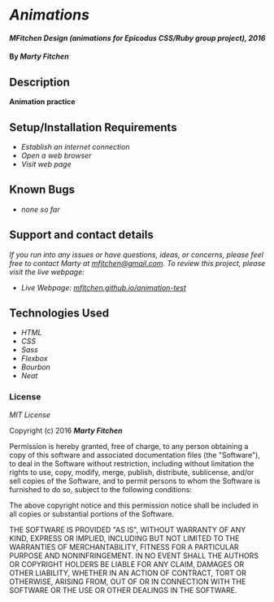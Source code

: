 # _Animations_

#### _MFitchen Design (animations for Epicodus CSS/Ruby group project), 2016_

#### By _**Marty Fitchen**_

## Description

**Animation practice**

## Setup/Installation Requirements

* _Establish an internet connection_
* _Open a web browser_
* _Visit web page_

## Known Bugs

* _none so far_

## Support and contact details

_If you run into any issues or have questions, ideas, or concerns, please feel free to contact Marty at <a href="mailto:mfitchen@gmail.com">mfitchen@gmail.com</a>._
_To review this project, please visit the live webpage:_

* _Live Webpage: <a href="https://mfitchen.github.io/animation-test" target="_blank">mfitchen.github.io/animation-test</a>_

## Technologies Used

* _HTML_
* _CSS_
* _Sass_
* _Flexbox_
* _Bourbon_
* _Neat_

### License

*MIT License*

Copyright (c) 2016 **_Marty Fitchen_**

Permission is hereby granted, free of charge, to any person obtaining a copy of this software and associated documentation files (the "Software"), to deal in the Software without restriction, including without limitation the rights to use, copy, modify, merge, publish, distribute, sublicense, and/or sell copies of the Software, and to permit persons to whom the Software is furnished to do so, subject to the following conditions:

The above copyright notice and this permission notice shall be included in all copies or substantial portions of the Software.

THE SOFTWARE IS PROVIDED "AS IS", WITHOUT WARRANTY OF ANY KIND, EXPRESS OR IMPLIED, INCLUDING BUT NOT LIMITED TO THE WARRANTIES OF MERCHANTABILITY, FITNESS FOR A PARTICULAR PURPOSE AND NONINFRINGEMENT. IN NO EVENT SHALL THE AUTHORS OR COPYRIGHT HOLDERS BE LIABLE FOR ANY CLAIM, DAMAGES OR OTHER LIABILITY, WHETHER IN AN ACTION OF CONTRACT, TORT OR OTHERWISE, ARISING FROM, OUT OF OR IN CONNECTION WITH THE SOFTWARE OR THE USE OR OTHER DEALINGS IN THE SOFTWARE.
